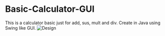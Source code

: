 # Basic-Calculator-GUI
This is a calculator basic just  for add, sus, mult and div. Create in Java using Swing like GUI.
![Design](https://user-images.githubusercontent.com/11672579/128966687-69b6a8cf-8048-4610-93a0-e4f960e07d60.jpg)
